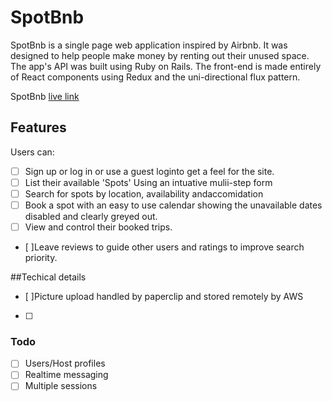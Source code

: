 # SpotBnb

SpotBnb is a single page web application inspired by Airbnb. It was designed to help people make money by renting out their unused space. The app's API was built using Ruby on Rails. The front-end is made entirely of React components using Redux and the uni-directional flux pattern.

SpotBnb [live link][heroku]

[heroku]: http://www.spotbnb.herokuapp.com

## Features
Users can:

- [ ] Sign up or log in  or use a guest loginto get a feel for the site.
- [ ] List their available 'Spots' Using an intuative mulii-step form
- [ ] Search for spots by location, availability andaccomidation
- [ ] Book a spot with an easy to use calendar showing the unavailable dates disabled and clearly greyed out.
- [ ] View and control their booked trips.
- [ ]Leave reviews to guide other users and ratings to improve search priority.

##Techical details

- [ ]Picture upload handled by paperclip and stored remotely by AWS
- [ ]

### Todo
- [ ] Users/Host profiles
- [ ] Realtime messaging
- [ ] Multiple sessions
